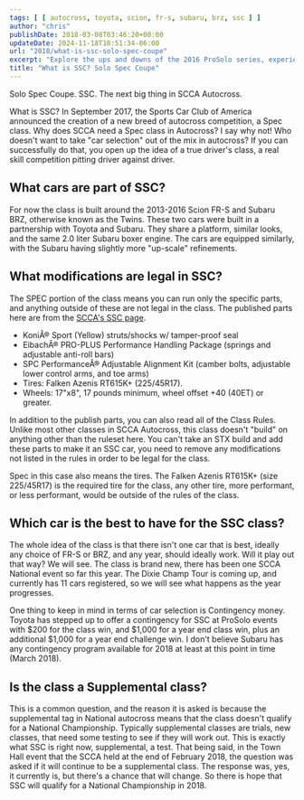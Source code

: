 ```yaml
---
tags: [ [ autocross, toyota, scion, fr-s, subaru, brz, ssc ] ]
author: "chris"
publishDate: 2018-03-08T03:46:20+00:00
updateDate: 2024-11-18T10:51:34-06:00
url: "2018/what-is-ssc-solo-spec-coupe"
excerpt: "Explore the ups and downs of the 2016 ProSolo series, experiences with the 350Z car, and anticipation for the upcoming finale and SoloNationals."
title: "What is SSC? Solo Spec Coupe"
---
```


Solo Spec Coupe. SSC. The next big thing in SCCA Autocross.

What is SSC? In September 2017, the Sports Car Club of America announced the creation of a new breed of autocross competition, a Spec class. Why does SCCA need a Spec class in Autocross? I say why not! Who doesn't want to take "car selection" out of the mix in autocross? If you can successfully do that, you open up the idea of a true driver's class, a real skill competition pitting driver against driver.

## What cars are part of SSC?

For now the class is built around the 2013-2016 Scion FR-S and Subaru BRZ, otherwise known as the Twins. These two cars were built in a partnership with Toyota and Subaru. They share a platform, similar looks, and the same 2.0 liter Subaru boxer engine. The cars are equipped similarly, with the Subaru having slightly more "up-scale" refinements.

## What modifications are legal in SSC?

The SPEC portion of the class means you can run only the specific parts, and anything outside of these are not legal in the class. The published parts here are from the [SCCA's SSC page](https://www.scca.com/ssc).

- KoniÂ® Sport (Yellow) struts/shocks w/ tamper-proof seal
- EibachÂ® PRO-PLUS Performance Handling Package (springs and adjustable anti-roll bars)
- SPC PerformanceÂ® Adjustable Alignment Kit (camber bolts, adjustable lower control arms, and toe arms)
- Tires: Falken Azenis RT615K+ (225/45R17).
- Wheels: 17"x8", 17 pounds minimum, wheel offset +40 (40ET) or greater.

In addition to the publish parts, you can also read all of the Class Rules. Unlike most other classes in SCCA Autocross, this class doesn't "build" on anything other than the ruleset here. You can't take an STX build and add these parts to make it an SSC car, you need to remove any modifications not listed in the rules in order to be legal for the class.

Spec in this case also means the tires. The Falken Azenis RT615K+ (size 225/45R17) is the required tire for the class, any other tire, more performant, or less performant, would be outside of the rules of the class.

## Which car is the best to have for the SSC class?

The whole idea of the class is that there isn't one car that is best, ideally any choice of FR-S or BRZ, and any year, should ideally work. Will it play out that way? We will see. The class is brand new, there has been one SCCA National event so far this year. The Dixie Champ Tour is coming up, and currently has 11 cars registered, so we will see what happens as the year progresses.

One thing to keep in mind in terms of car selection is Contingency money. Toyota has stepped up to offer a contingency for SSC at ProSolo events with $200 for the class win, and $1,000 for a year end class win, plus an additional $1,000 for a year end challenge win. I don't believe Subaru has any contingency program available for 2018 at least at this point in time (March 2018).

## Is the class a Supplemental class?

This is a common question, and the reason it is asked is because the supplemental tag in National autocross means that the class doesn't qualify for a National Championship. Typically supplemental classes are trials, new classes, that need some testing to see if they will work out.  This is exactly what SSC is right now, supplemental, a test. That being said, in the Town Hall event that the SCCA held at the end of February 2018, the question was asked if it will continue to be a supplemental class. The response was, yes, it currently is, but there's a chance that will change. So there is hope that SSC will qualify for a National Championship in 2018.
